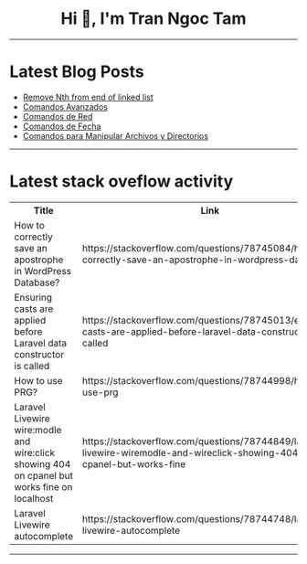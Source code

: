 <h1 align="center">Hi 👋, I'm Tran Ngoc Tam</h1>

---

# Latest Blog Posts 
<!-- BLOG-POST-LIST:START -->
- [Remove Nth from end of linked list](https://dev.to/johnscode/remove-nth-from-end-of-linked-list-54bf)
- [Comandos Avanzados](https://dev.to/miltondiazco/comandos-avanzados-3a10)
- [Comandos de Red](https://dev.to/miltondiazco/comandos-de-red-560)
- [Comandos de Fecha](https://dev.to/miltondiazco/comandos-de-fecha-306e)
- [Comandos para Manipular Archivos y Directorios](https://dev.to/miltondiazco/cmd-comandos-para-manipular-archivos-y-directorios-5g0)
<!-- BLOG-POST-LIST:END -->

---

# Latest stack oveflow activity
<table>
  <tr><th>Title</th><th>Link</th></tr>
  <!-- STACKOVERFLOW:START --><tr><td>How to correctly save an apostrophe in WordPress Database?</td><td>https://stackoverflow.com/questions/78745084/how-to-correctly-save-an-apostrophe-in-wordpress-database</td></tr><tr><td>Ensuring casts are applied before Laravel data constructor is called</td><td>https://stackoverflow.com/questions/78745013/ensuring-casts-are-applied-before-laravel-data-constructor-is-called</td></tr><tr><td>How to use PRG?</td><td>https://stackoverflow.com/questions/78744998/how-to-use-prg</td></tr><tr><td>Laravel Livewire wire:modle and wire:click showing 404 on cpanel but works fine on localhost</td><td>https://stackoverflow.com/questions/78744849/laravel-livewire-wiremodle-and-wireclick-showing-404-on-cpanel-but-works-fine</td></tr><tr><td>Laravel Livewire autocomplete</td><td>https://stackoverflow.com/questions/78744748/laravel-livewire-autocomplete</td></tr><!-- STACKOVERFLOW:END -->
</table>

---


